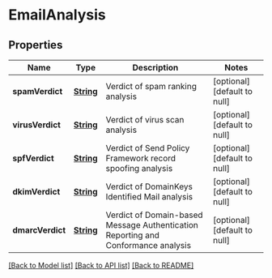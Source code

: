 # EmailAnalysis
## Properties

Name | Type | Description | Notes
------------ | ------------- | ------------- | -------------
**spamVerdict** | [**String**](string) | Verdict of spam ranking analysis | [optional] [default to null]
**virusVerdict** | [**String**](string) | Verdict of virus scan analysis | [optional] [default to null]
**spfVerdict** | [**String**](string) | Verdict of Send Policy Framework record spoofing analysis | [optional] [default to null]
**dkimVerdict** | [**String**](string) | Verdict of DomainKeys Identified Mail analysis | [optional] [default to null]
**dmarcVerdict** | [**String**](string) | Verdict of Domain-based Message Authentication Reporting and Conformance analysis | [optional] [default to null]

[[Back to Model list]](../README#documentation-for-models) [[Back to API list]](../README#documentation-for-api-endpoints) [[Back to README]](../README)


